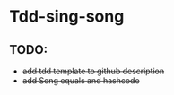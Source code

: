 # Tdd-sing-song

## TODO:

- ~~add tdd template to github description~~
- ~~add Song equals and hashcode~~
